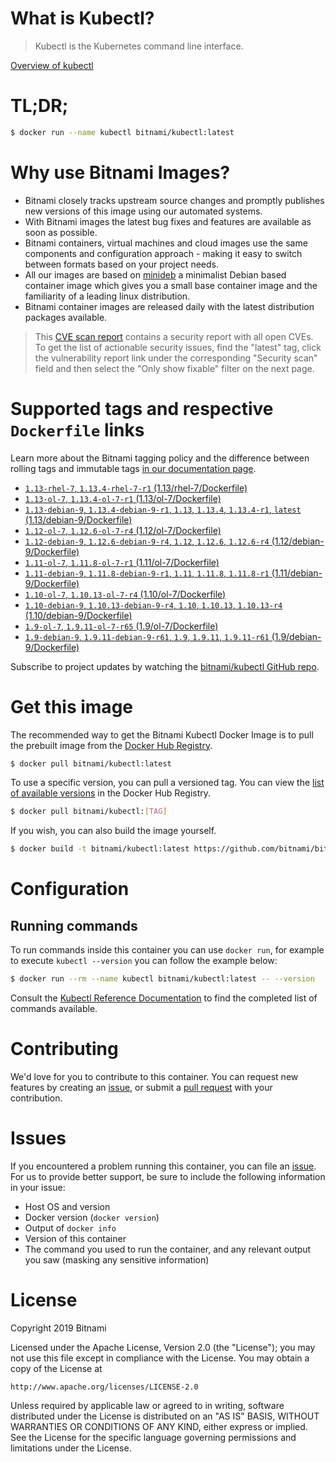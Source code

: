 
# What is Kubectl?

> Kubectl is the Kubernetes command line interface.

[Overview of kubectl](https://kubernetes.io/docs/reference/kubectl/overview/)

# TL;DR;

```bash
$ docker run --name kubectl bitnami/kubectl:latest
```

# Why use Bitnami Images?

* Bitnami closely tracks upstream source changes and promptly publishes new versions of this image using our automated systems.
* With Bitnami images the latest bug fixes and features are available as soon as possible.
* Bitnami containers, virtual machines and cloud images use the same components and configuration approach - making it easy to switch between formats based on your project needs.
* All our images are based on [minideb](https://github.com/bitnami/minideb) a minimalist Debian based container image which gives you a small base container image and the familiarity of a leading linux distribution.
* Bitnami container images are released daily with the latest distribution packages available.


> This [CVE scan report](https://quay.io/repository/bitnami/kubectl?tab=tags) contains a security report with all open CVEs. To get the list of actionable security issues, find the "latest" tag, click the vulnerability report link under the corresponding "Security scan" field and then select the "Only show fixable" filter on the next page.

# Supported tags and respective `Dockerfile` links

Learn more about the Bitnami tagging policy and the difference between rolling tags and immutable tags [in our documentation page](https://docs.bitnami.com/containers/how-to/understand-rolling-tags-containers/).


* [`1.13-rhel-7`, `1.13.4-rhel-7-r1` (1.13/rhel-7/Dockerfile)](https://github.com/bitnami/bitnami-docker-kubectl/blob/1.13.4-rhel-7-r1/1.13/rhel-7/Dockerfile)
* [`1.13-ol-7`, `1.13.4-ol-7-r1` (1.13/ol-7/Dockerfile)](https://github.com/bitnami/bitnami-docker-kubectl/blob/1.13.4-ol-7-r1/1.13/ol-7/Dockerfile)
* [`1.13-debian-9`, `1.13.4-debian-9-r1`, `1.13`, `1.13.4`, `1.13.4-r1`, `latest` (1.13/debian-9/Dockerfile)](https://github.com/bitnami/bitnami-docker-kubectl/blob/1.13.4-debian-9-r1/1.13/debian-9/Dockerfile)
* [`1.12-ol-7`, `1.12.6-ol-7-r4` (1.12/ol-7/Dockerfile)](https://github.com/bitnami/bitnami-docker-kubectl/blob/1.12.6-ol-7-r4/1.12/ol-7/Dockerfile)
* [`1.12-debian-9`, `1.12.6-debian-9-r4`, `1.12`, `1.12.6`, `1.12.6-r4` (1.12/debian-9/Dockerfile)](https://github.com/bitnami/bitnami-docker-kubectl/blob/1.12.6-debian-9-r4/1.12/debian-9/Dockerfile)
* [`1.11-ol-7`, `1.11.8-ol-7-r1` (1.11/ol-7/Dockerfile)](https://github.com/bitnami/bitnami-docker-kubectl/blob/1.11.8-ol-7-r1/1.11/ol-7/Dockerfile)
* [`1.11-debian-9`, `1.11.8-debian-9-r1`, `1.11`, `1.11.8`, `1.11.8-r1` (1.11/debian-9/Dockerfile)](https://github.com/bitnami/bitnami-docker-kubectl/blob/1.11.8-debian-9-r1/1.11/debian-9/Dockerfile)
* [`1.10-ol-7`, `1.10.13-ol-7-r4` (1.10/ol-7/Dockerfile)](https://github.com/bitnami/bitnami-docker-kubectl/blob/1.10.13-ol-7-r4/1.10/ol-7/Dockerfile)
* [`1.10-debian-9`, `1.10.13-debian-9-r4`, `1.10`, `1.10.13`, `1.10.13-r4` (1.10/debian-9/Dockerfile)](https://github.com/bitnami/bitnami-docker-kubectl/blob/1.10.13-debian-9-r4/1.10/debian-9/Dockerfile)
* [`1.9-ol-7`, `1.9.11-ol-7-r65` (1.9/ol-7/Dockerfile)](https://github.com/bitnami/bitnami-docker-kubectl/blob/1.9.11-ol-7-r65/1.9/ol-7/Dockerfile)
* [`1.9-debian-9`, `1.9.11-debian-9-r61`, `1.9`, `1.9.11`, `1.9.11-r61` (1.9/debian-9/Dockerfile)](https://github.com/bitnami/bitnami-docker-kubectl/blob/1.9.11-debian-9-r61/1.9/debian-9/Dockerfile)

Subscribe to project updates by watching the [bitnami/kubectl GitHub repo](https://github.com/bitnami/bitnami-docker-kubectl).

# Get this image

The recommended way to get the Bitnami Kubectl Docker Image is to pull the prebuilt image from the [Docker Hub Registry](https://hub.docker.com/r/bitnami/kubectl).

```bash
$ docker pull bitnami/kubectl:latest
```

To use a specific version, you can pull a versioned tag. You can view the [list of available versions](https://hub.docker.com/r/bitnami/kubectl/tags/) in the Docker Hub Registry.

```bash
$ docker pull bitnami/kubectl:[TAG]
```

If you wish, you can also build the image yourself.

```bash
$ docker build -t bitnami/kubectl:latest https://github.com/bitnami/bitnami-docker-kubectl.git
```

# Configuration

## Running commands

To run commands inside this container you can use `docker run`, for example to execute `kubectl --version` you can follow the example below:

```bash
$ docker run --rm --name kubectl bitnami/kubectl:latest -- --version
```

Consult the [Kubectl Reference Documentation](https://kubernetes.io/docs/reference/generated/kubectl/kubectl-commands) to find the completed list of commands available.

# Contributing

We'd love for you to contribute to this container. You can request new features by creating an [issue](https://github.com/bitnami/bitnami-docker-kubectl/issues), or submit a [pull request](https://github.com/bitnami/bitnami-docker-kubectl/pulls) with your contribution.

# Issues

If you encountered a problem running this container, you can file an [issue](https://github.com/bitnami/bitnami-docker-kubectl/issues). For us to provide better support, be sure to include the following information in your issue:

- Host OS and version
- Docker version (`docker version`)
- Output of `docker info`
- Version of this container
- The command you used to run the container, and any relevant output you saw (masking any sensitive information)

# License

Copyright 2019 Bitnami

Licensed under the Apache License, Version 2.0 (the "License");
you may not use this file except in compliance with the License.
You may obtain a copy of the License at

    http://www.apache.org/licenses/LICENSE-2.0

Unless required by applicable law or agreed to in writing, software
distributed under the License is distributed on an "AS IS" BASIS,
WITHOUT WARRANTIES OR CONDITIONS OF ANY KIND, either express or implied.
See the License for the specific language governing permissions and
limitations under the License.
